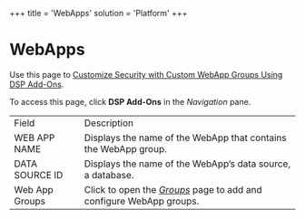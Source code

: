 +++
title = 'WebApps'
solution = 'Platform'
+++

# WebApps

<div class="use">

Use this page to [Customize Security with Custom WebApp Groups Using DSP
Add-Ons](Custmize_Security_Cstm_WebAppGrps_DSP_AddOns).

</div>

To access this page, click <span style="font-weight: bold;">DSP
Add-Ons</span> in the
<span style="font-style: italic;">Navigation</span>
pane.

|                |                                                                                              |
| -------------- | -------------------------------------------------------------------------------------------- |
| Field          | Description                                                                                  |
| WEB APP NAME   | Displays the name of the WebApp that contains the WebApp group.                              |
| DATA SOURCE ID | Displays the name of the WebApp’s data source, a database.                                   |
| Web App Groups | Click to open the *[Groups](Groups_DSP_AddOns)* page to add and configure WebApp groups. |
